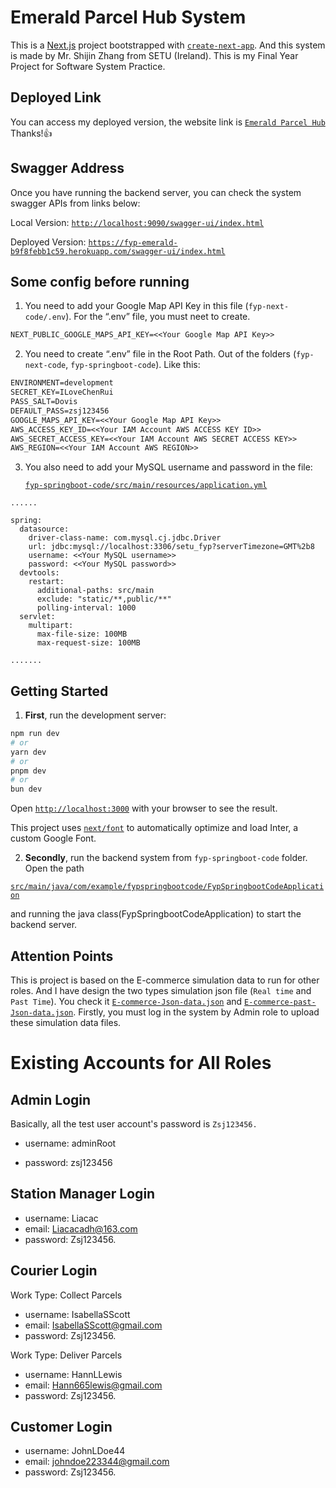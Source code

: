 # Emerald Parcel Hub System

This is a [Next.js](https://nextjs.org/) project bootstrapped with [`create-next-app`](https://github.com/vercel/next.js/tree/canary/packages/create-next-app).  And this system is made by Mr. Shijin Zhang from SETU (Ireland). This is my Final Year Project for Software System Practice.

## Deployed Link

You can access my deployed version, the website link is [`Emerald Parcel Hub`](https://fyp-emerald-parcel-hub-deployed.vercel.app/auth/signIn) Thanks!👍

## Swagger Address

Once you have running the backend server, you can check the system swagger APIs from links below:

Local Version: [`http://localhost:9090/swagger-ui/index.html`](http://localhost:9090/swagger-ui/index.html)

Deployed Version: [`https://fyp-emerald-b9f8febb1c59.herokuapp.com/swagger-ui/index.html`](https://fyp-emerald-b9f8febb1c59.herokuapp.com/swagger-ui/index.html)

## Some config before running

1. You need to add your Google Map API Key in this file (`fyp-next-code/.env`). For the “.env” file, you must neet to create.

```tex
NEXT_PUBLIC_GOOGLE_MAPS_API_KEY=<<Your Google Map API Key>>
```

2. You need to create “.env” file in the Root Path. Out of the folders (`fyp-next-code`, `fyp-springboot-code`). Like this:

```tex
ENVIRONMENT=development
SECRET_KEY=ILoveChenRui
PASS_SALT=Dovis
DEFAULT_PASS=zsj123456
GOOGLE_MAPS_API_KEY=<<Your Google Map API Key>>
AWS_ACCESS_KEY_ID=<<Your IAM Account AWS ACCESS KEY ID>>
AWS_SECRET_ACCESS_KEY=<<Your IAM Account AWS SECRET ACCESS KEY>>
AWS_REGION=<<Your IAM Account AWS REGION>>
```

3. You also need to add your MySQL username and password in the file: 

   [`fyp-springboot-code/src/main/resources/application.yml`](https://github.com/Dovis01/FYP-Emerald-ParcelHub/blob/main/fyp-springboot-code/src/main/resources/application.yml)

```
......

spring:
  datasource:
    driver-class-name: com.mysql.cj.jdbc.Driver
    url: jdbc:mysql://localhost:3306/setu_fyp?serverTimezone=GMT%2b8
    username: <<Your MySQL username>>
    password: <<Your MySQL password>>
  devtools:
    restart:
      additional-paths: src/main
      exclude: "static/**,public/**"
      polling-interval: 1000
  servlet:
    multipart:
      max-file-size: 100MB
      max-request-size: 100MB
      
.......      
```

## Getting Started

1. **First**, run the development server:

```bash
npm run dev
# or
yarn dev
# or
pnpm dev
# or
bun dev
```

Open [`http://localhost:3000`](http://localhost:3000) with your browser to see the result.

This project uses [`next/font`](https://nextjs.org/docs/basic-features/font-optimization) to automatically optimize and load Inter, a custom Google Font.

2. **Secondly**, run the backend system from `fyp-springboot-code` folder. Open the path 

[`src/main/java/com/example/fypspringbootcode/FypSpringbootCodeApplication`](https://github.com/Dovis01/FYP-Emerald-ParcelHub/blob/main/fyp-springboot-code/src/main/java/com/example/fypspringbootcode/FypSpringbootCodeApplication.java) 

and running the java class(FypSpringbootCodeApplication) to start the backend server.

## Attention Points

This is project is based on the E-commerce simulation data to run for other roles. And I have design the two types simulation json file (`Real time` and `Past Time`). You check it [`E-commerce-Json-data.json`](https://github.com/Dovis01/FYP-Emerald-ParcelHub/blob/main/fyp-next-code/src/dataSimulation/E-commerce-Json-data.json) and [`E-commerce-past-Json-data.json`](https://github.com/Dovis01/FYP-Emerald-ParcelHub/blob/main/fyp-next-code/src/dataSimulation/E-commerce-past-Json-data.json). Firstly, you must log in the system by Admin role to upload these simulation data files.

# Existing Accounts for All Roles

## Admin Login
Basically, all the test user account's password is `Zsj123456.`

+ username: adminRoot

+ password: zsj123456

## Station Manager Login

- username: Liacac
- email: Liacacadh@163.com
- password: Zsj123456.

## Courier Login

Work Type: Collect Parcels

- username: IsabellaSScott
- email: IsabellaSScott@gmail.com
- password: Zsj123456.

Work Type: Deliver Parcels

- username: HannLLewis
- email: Hann665lewis@gmail.com
- password: Zsj123456.

## Customer Login

- username: JohnLDoe44
- email: johndoe223344@gmail.com
- password: Zsj123456.
